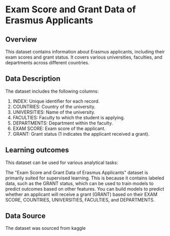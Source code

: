 # Exam Score and Grant Data of Erasmus Applicants
## Overview
This dataset contains information about Erasmus applicants, including their exam scores and grant status. It covers various universities, faculties, and departments across different countries.

## Data Description
The dataset includes the following columns:

1. INDEX: Unique identifier for each record.
2. COUNTRIES: Country of the university.
3. UNIVERSITIES: Name of the university.
4. FACULTIES: Faculty to which the student is applying.
5. DEPARTMENTS: Department within the faculty.
6. EXAM SCORE: Exam score of the applicant.
7. GRANT: Grant status (1 indicates the applicant received a grant).
## Learning outcomes
This dataset can be used for various analytical tasks:

The "Exam Score and Grant Data of Erasmus Applicants" dataset is primarily suited for supervised learning. 
This is because it contains labeled data, such as the GRANT status, which can be used to train models to predict outcomes based on other features.
You can build models to predict whether an applicant will receive a grant (GRANT) based on their EXAM SCORE, COUNTRIES, UNIVERSITIES, FACULTIES, and DEPARTMENTS.

## Data Source
The dataset was sourced from kaggle
